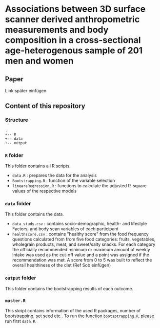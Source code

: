 # Associations between 3D surface scanner derived anthropometric measurements and body composition in a cross-sectional age-heterogenous sample of 201 men and women

## Paper

Link später einfügen

## Content of this repository

### Structure

```
.
+-- R
+-- data
+-- output

```

### `R` folder 

This folder contains all R scripts.

  - `data.R` : prepares the data for the analysis
  - `Bootstrapping.R` : function of the variable selection
  - `lineareRegression.R` : functions to calculate the adjusted R-square values of the respective models

### `data` folder

This folder contains the data.
  - `data_study.csv` : contains socio-demographic, health- and lifestyle Factors, and body scan variables of each participant
  - `healthscore.csv` : contains "healthy score" from the food frequency questions calculated from from five food categories: fruits, vegetables, wholegrain
products, meat, and sweet/salty snacks. For each category the officially recommended minimum or maximum amount of weekly intake was used as the cut-off value and a point was assigned if the recommendation was met. A score from 0 to 5 was built to reflect the overall healthiness of the diet (Ref Sob einfügen)

### `output` folder

This folder contains the bootstrapping results of each outcome.

### `master.R` 

This skript contains information of the used R packages, number of bootstrapping, set seed etc.. To run the function `bootsptrapping.R`, please run first `data.R`.

